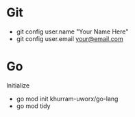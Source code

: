 # Git

- git config user.name "Your Name Here"
- git config user.email your@email.com

# Go

Initialize

- go mod init khurram-uworx/go-lang
- go mod tidy